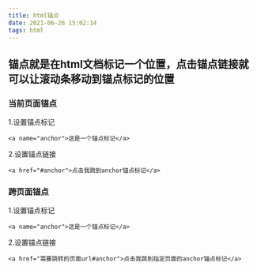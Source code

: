 ```yaml
---
title: html锚点
date: 2021-06-26 15:02:14
tags: html
---
```

## 锚点就是在html文档标记一个位置，点击锚点链接就可以让滚动条移动到锚点标记的位置

### 当前页面锚点

1.设置锚点标记

```
<a name="anchor">这是一个锚点标记</a>
```

2.设置锚点链接

```
<a href="#anchor">点击我跳到anchor锚点标记</a>
```

### 跨页面锚点

1.设置锚点标记

```
<a name="anchor">这是一个锚点标记</a>
```

2.设置锚点链接

```
<a href="需要跳转的页面url#anchor">点击我跳到指定页面的anchor锚点标记</a>
```
